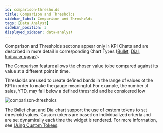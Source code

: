 ```yaml
---
id: comparison-thresholds
title: Comparison and Thresholds
sidebar_label: Comparison and Thresholds
tags: [Data Analyst]
sidebar_position: 3
displayed_sidebar: data-analyst
---
```

 
<div style={{textAlign: "justify"}}>

Comparison and Thresholds sections appear only in KPI Charts and are described in more detail in corresponding Chart Types ([Bullet](../07-Chart%20Types/bullet.md), [Dial](../07-Chart%20Types/dial.md), [Indicator gauge](../07-Chart%20Types/indicator.md)).

The Comparison feature allows the chosen value to be compared against its value at a different point in time. 

Thresholds are used to create defined bands in the range of values of the KPI in order to make the gauge meaningful. For example, the number of sales, YTD, may fall below a defined threshold and be considered low.  

![comparison-thresholds](https://s3.amazonaws.com/cdn.qrvey.com/documentation_assets/ui-docs/dataviews/chart-builder/chart-configuration/comparison-thresholds/comparison1.png#thumbnail-60)

The Bullet chart and Dial chart support the use of custom tokens to set threshold values. Custom tokens are based on individualized criteria and are set dynamically each time the widget is rendered. For more information, see [Using Custom Tokens](../../../software-developer/04-Embedding%20Qrvey%20Widgets/customTokens.md).

</div>